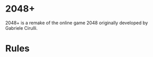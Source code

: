 # 2048+
2048+ is a remake of the online game 2048 originally developed by Gabriele Cirulli.

# Rules
